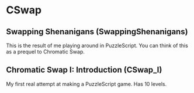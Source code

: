 # CSwap

## Swapping Shenanigans (SwappingShenanigans)
This is the result of me playing around in PuzzleScript. You can think of this as a prequel to Chromatic Swap.

## Chromatic Swap I: Introduction (CSwap_I)
My first real attempt at making a PuzzleScript game. Has 10 levels.
